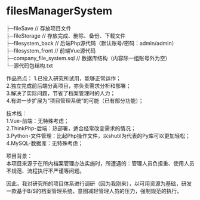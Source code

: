 # filesManagerSystem
├─fileSave                   // 存放项目文件  
├─fileStorage                // 存放完成、删除、备份、下载文件  
├─filesystem_back            // 后端Php源代码（默认账号/密码：admin/admin）  
├─filesystem_front           // 前端Vue源代码  
├─company_file_system.sql    // 数据库结构（内容除一组账号外为空）  
└─源代码包结构.txt  

作品亮点：
1.已投入研究所试用，能够正常运作；  
2.独立完成前后端分离项目，亦负责需求分析和部署；  
3.解决了实际问题，节省了档案管理时的人力；  
4.有进一步扩展为“项目管理系统”的可能（已有部分功能）；  

技术栈：  
1.Vue-前端：无特殊考虑；  
2.ThinkPhp-后端：热部署，适合经常改变需求的情况；  
3.Python-文件管理：比起Php操作文件，以shutil为代表的Py库可以更加轻松；  
4.MySQL-数据库：无特殊考虑；  

项目背景：  
本项目来源于在所内档案管理办法实施时，所遭遇的：管理人员负担重、使用人员不规范、流程执行不严谨等问题。  

因此，我对研究所的项目体系进行调研（因为我刚来），以可用资源为基础，研发一款基于B/S的档案管理系统，意图减轻管理人员的压力，强制规范的执行。  

